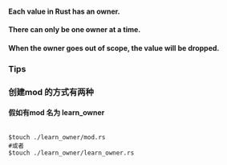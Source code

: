 #### Each value in Rust has an owner.
#### There can only be one owner at a time.
#### When the owner goes out of scope, the value will be dropped.


### Tips
### 创建mod 的方式有两种

#### 假如有mod 名为 learn_owner
```shell

$touch ./learn_owner/mod.rs
#或者
$touch ./learn_owner/learn_owner.rs

```